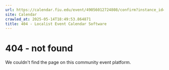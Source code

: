 ```yaml
---
url: https://calendar.fiu.edu/event/49056012724808/confirm?instance_id=49056012761695&return=https%3A%2F%2Fcalendar.fiu.edu%2Fcalendar
site: Calendar
crawled_at: 2025-05-14T18:49:53.864871
title: 404 - Localist Event Calendar Software
---
```


# 404 - not found
We couldn't find the page on this community event platform.
